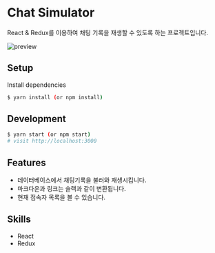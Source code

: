 # Chat Simulator

React & Redux를 이용하여 채팅 기록을 재생할 수 있도록 하는 프로젝트입니다.

![preview](https://github.com/hiiiii11/chat-simulator/blob/master/public/%5BSHANA%5DChat%20Simulator%20-%20Chrome%202019-02-09%20%EC%98%A4%EC%A0%84%209_13_00.gif)


## Setup

Install dependencies

```sh
$ yarn install (or npm install)
```

## Development

```sh
$ yarn start (or npm start)
# visit http://localhost:3000
```

## Features

- 데이터베이스에서 채팅기록을 불러와 재생시킵니다.
- 마크다운과 링크는 슬랙과 같이 변환됩니다.
- 현재 접속자 목록을 볼 수 있습니다.

## Skills
- React
- Redux
